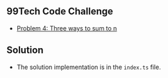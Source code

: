 ## 99Tech Code Challenge

- [Problem 4: Three ways to sum to n](https://s5tech.notion.site/Problem-4-Three-ways-to-sum-to-n-c2b6eb21aa054b399951e2a6feda99aa)

## Solution

- The solution implementation is in the `index.ts` file.
